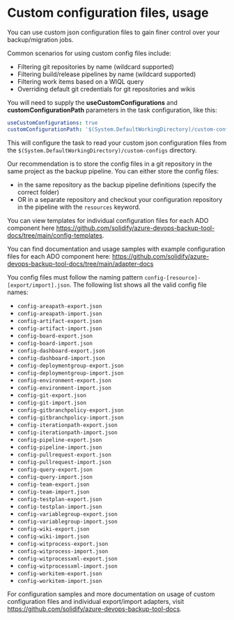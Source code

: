# Custom configuration files, usage

You can use custom json configuration files to gain finer control over your backup/migration jobs.

Common scenarios for using custom config files include:

- Filtering git repositories by name (wildcard supported)
- Filtering build/release pipelines by name (wildcard supported)
- Filtering work items based on a WIQL query
- Overriding default git credentials for git repositories and wikis

You will need to supply the **useCustomConfigurations** and **customConfigurationPath** parameters in the task configuration, like this:

```yml
useCustomConfigurations: true
customConfigurationPath: '$(System.DefaultWorkingDirectory)/custom-configs'
```

This will configure the task to read your custom json configuration files from the `$(System.DefaultWorkingDirectory)/custom-configs` directory.

Our recommendation is to store the config files in a git repository in the same project as the backup pipeline. You can either store the config files:

- in the same repository as the backup pipeline definitions (specify the correct folder)
- OR in a separate repository and checkout your configuration repository in the pipeline with the `resources` keyword.

You can view templates for individual configuration files for each ADO component here <https://github.com/solidify/azure-devops-backup-tool-docs/tree/main/config-templates>.

You can find documentation and usage samples with example configuration files for each ADO component here: <https://github.com/solidify/azure-devops-backup-tool-docs/tree/main/adapter-docs>

You config files must follow the naming pattern `config-[resource]-[export/import].json`. The following list shows all the valid config file names:

- `config-areapath-export.json`
- `config-areapath-import.json`
- `config-artifact-export.json`
- `config-artifact-import.json`
- `config-board-export.json`
- `config-board-import.json`
- `config-dashboard-export.json`
- `config-dashboard-import.json`
- `config-deploymentgroup-export.json`
- `config-deploymentgroup-import.json`
- `config-environment-export.json`
- `config-environment-import.json`
- `config-git-export.json`
- `config-git-import.json`
- `config-gitbranchpolicy-export.json`
- `config-gitbranchpolicy-import.json`
- `config-iterationpath-export.json`
- `config-iterationpath-import.json`
- `config-pipeline-export.json`
- `config-pipeline-import.json`
- `config-pullrequest-export.json`
- `config-pullrequest-import.json`
- `config-query-export.json`
- `config-query-import.json`
- `config-team-export.json`
- `config-team-import.json`
- `config-testplan-export.json`
- `config-testplan-import.json`
- `config-variablegroup-export.json`
- `config-variablegroup-import.json`
- `config-wiki-export.json`
- `config-wiki-import.json`
- `config-witprocess-export.json`
- `config-witprocess-import.json`
- `config-witprocessxml-export.json`
- `config-witprocessxml-import.json`
- `config-workitem-export.json`
- `config-workitem-import.json`

For configuration samples and more documentation on usage of custom configuration files and individual export/import adapters, visit <https://github.com/solidify/azure-devops-backup-tool-docs>.
